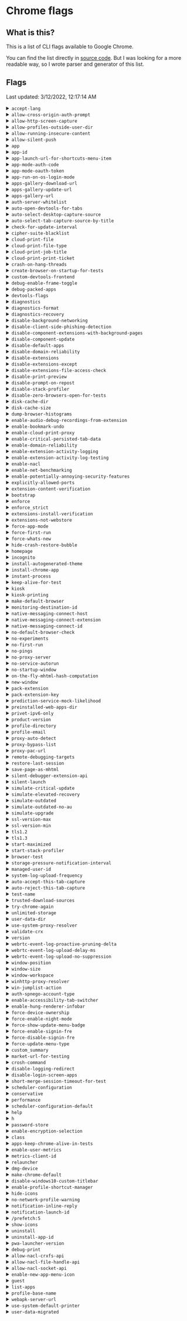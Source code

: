 # Chrome flags

## What is this?

This is a list of CLI flags available to Google Chrome.

You can find the list directly in [source code](https://chromium.googlesource.com/chromium/src/+/refs/heads/main/chrome/common/chrome_switches.cc). But I was looking for a more readable way, so I wrote parser and generator of this list.

## Flags

Last updated: 3/12/2022, 12:17:14 AM

<details><summary><code>accept-lang</code> </summary><div><p>----------------------------------------------------------------------------- Can't find the switch you are looking for? Try looking in: ash/constants/ash_switches.cc base/base_switches.cc etc. When commenting your switch, please use the same voice as surrounding comments. Imagine "This switch..." at the beginning of the phrase, and it'll all work out. ----------------------------------------------------------------------------- Specifies Accept-Language to send to servers and expose to JavaScript via the navigator.language DOM property. language[-country] where language is the 2 letter code from ISO-639.</p></div></details>
<details><summary><code>allow-cross-origin-auth-prompt</code> </summary><div><p>Allows third-party content included on a page to prompt for a HTTP basic auth username/password pair.</p></div></details>
<details><summary><code>allow-http-screen-capture</code> </summary><div><p>Allow non-secure origins to use the screen capture API and the desktopCapture extension API.</p></div></details>
<details><summary><code>allow-profiles-outside-user-dir</code> </summary><div><p>Allows profiles to be created outside of the user data dir. TODO(https://crbug.com/1060366): Various places in Chrome assume that all profiles are within the user data dir. Some tests need to violate that assumption. The switch should be removed after this workaround is no longer needed.</p></div></details>
<details><summary><code>allow-running-insecure-content</code> </summary><div><p>By default, an https page cannot run JavaScript, CSS or plugins from http URLs. This provides an override to get the old insecure behavior.</p></div></details>
<details><summary><code>allow-silent-push</code> </summary><div><p>Allows Web Push notifications that do not show a notification.</p></div></details>
<details><summary><code>app</code> </summary><div><p>Specifies that the associated value should be launched in "application" mode.</p></div></details>
<details><summary><code>app-id</code> </summary><div><p>Specifies that the extension-app with the specified id should be launched according to its configuration.</p></div></details>
<details><summary><code>app-launch-url-for-shortcuts-menu-item</code> </summary><div><p>Overrides the launch url of an app with the specified url. This is used along with kAppId to launch a given app with the url corresponding to an item in the app's shortcuts menu.</p></div></details>
<details><summary><code>app-mode-auth-code</code> </summary><div><p>Value of GAIA auth code for --force-app-mode.</p></div></details>
<details><summary><code>app-mode-oauth-token</code> </summary><div><p>Value of OAuth2 refresh token for --force-app-mode.</p></div></details>
<details><summary><code>app-run-on-os-login-mode</code> </summary><div><p>This is used along with kAppId to indicate an app was launched during OS login, and which mode the app was launched in.</p></div></details>
<details><summary><code>apps-gallery-download-url</code> </summary><div><p>The URL that the webstore APIs download extensions from. Note: the URL must contain one '%s' for the extension ID.</p></div></details>
<details><summary><code>apps-gallery-update-url</code> </summary><div><p>The update url used by gallery/webstore extensions.</p></div></details>
<details><summary><code>apps-gallery-url</code> </summary><div><p>The URL to use for the gallery link in the app launcher.</p></div></details>
<details><summary><code>auth-server-whitelist</code> </summary><div><p>Allowlist for Negotiate Auth servers</p></div></details>
<details><summary><code>auto-open-devtools-for-tabs</code> </summary><div><p>This flag makes Chrome auto-open DevTools window for each tab. It is intended to be used by developers and automation to not require user interaction for opening DevTools.</p></div></details>
<details><summary><code>auto-select-desktop-capture-source</code> </summary><div><p>This flag makes Chrome auto-select the provided choice when an extension asks permission to start desktop capture. Should only be used for tests. For instance, --auto-select-desktop-capture-source="Entire screen" will automatically select sharing the entire screen in English locales. The switch value only needs to be substring of the capture source name, i.e. "display" would match "Built-in display" and "External display", whichever comes first.</p></div></details>
<details><summary><code>auto-select-tab-capture-source-by-title</code> </summary><div><p>This flag makes Chrome auto-select a tab with the provided title when the media-picker should otherwise be displayed to the user. This switch is very similar to kAutoSelectDesktopCaptureSource, but limits selection to tabs. This solves the issue of kAutoSelectDesktopCaptureSource being liable to accidentally capturing the Chromium window instead of the tab, as both have the same title if the tab is focused.</p></div></details>
<details><summary><code>check-for-update-interval</code> </summary><div><p>How often (in seconds) to check for updates. Should only be used for testing purposes.</p></div></details>
<details><summary><code>cipher-suite-blacklist</code> </summary><div><p>Comma-separated list of SSL cipher suites to disable.</p></div></details>
<details><summary><code>cloud-print-file</code> </summary><div><p>Tells chrome to display the cloud print dialog and upload the specified file for printing.</p></div></details>
<details><summary><code>cloud-print-file-type</code> </summary><div><p>Specifies the mime type to be used when uploading data from the file referenced by cloud-print-file. Defaults to "application/pdf" if unspecified.</p></div></details>
<details><summary><code>cloud-print-job-title</code> </summary><div><p>Used with kCloudPrintFile to specify a title for the resulting print job.</p></div></details>
<details><summary><code>cloud-print-print-ticket</code> </summary><div><p>Used with kCloudPrintFile to specify a JSON print ticket for the resulting print job. Defaults to null if unspecified.</p></div></details>
<details><summary><code>crash-on-hang-threads</code> </summary><div><p>Comma-separated list of BrowserThreads that cause browser process to crash if the given browser thread is not responsive. UI/IO are the BrowserThreads that are supported. For example: --crash-on-hang-threads=UI:18,IO:18 --> Crash the browser if UI or IO is not responsive for 18 seconds while the other browser thread is responsive.</p></div></details>
<details><summary><code>create-browser-on-startup-for-tests</code> </summary><div><p>Some platforms like ChromeOS default to empty desktop. Browser tests may need to add this switch so that at least one browser instance is created on startup. TODO(nkostylev): Investigate if this switch could be removed. (http://crbug.com/148675)</p></div></details>
<details><summary><code>custom-devtools-frontend</code> </summary><div><p>Specifies the http:// endpoint which will be used to serve devtools://devtools/custom/<path> Or a file:// URL to specify a custom file path to load from for devtools://devtools/bundled/<path></p></div></details>
<details><summary><code>debug-enable-frame-toggle</code> </summary><div><p>Enables a frame context menu item that toggles the frame in and out of glass mode (Windows Vista and up only).</p></div></details>
<details><summary><code>debug-packed-apps</code> </summary><div><p>Adds debugging entries such as Inspect Element to context menus of packed apps.</p></div></details>
<details><summary><code>devtools-flags</code> </summary><div><p>Passes command line parameters to the DevTools front-end.</p></div></details>
<details><summary><code>diagnostics</code> </summary><div><p>Triggers a plethora of diagnostic modes.</p></div></details>
<details><summary><code>diagnostics-format</code> </summary><div><p>Sets the output format for diagnostic modes enabled by diagnostics flag.</p></div></details>
<details><summary><code>diagnostics-recovery</code> </summary><div><p>Tells the diagnostics mode to do the requested recovery step(s).</p></div></details>
<details><summary><code>disable-background-networking</code> </summary><div><p>Disable several subsystems which run network requests in the background. This is for use when doing network performance testing to avoid noise in the measurements.</p></div></details>
<details><summary><code>disable-client-side-phishing-detection</code> </summary><div><p>Disables the client-side phishing detection feature. Note that even if client-side phishing detection is enabled, it will only be active if the user has opted in to UMA stats and SafeBrowsing is enabled in the preferences.</p></div></details>
<details><summary><code>disable-component-extensions-with-background-pages</code> </summary><div><p>Disable default component extensions with background pages - useful for performance tests where these pages may interfere with perf results.</p></div></details>
<details><summary><code>disable-component-update</code> </summary><div></div></details>
<details><summary><code>disable-default-apps</code> </summary><div><p>Disables installation of default apps on first run. This is used during automated testing.</p></div></details>
<details><summary><code>disable-domain-reliability</code> </summary><div><p>Disables Domain Reliability Monitoring.</p></div></details>
<details><summary><code>disable-extensions</code> </summary><div><p>Disable extensions.</p></div></details>
<details><summary><code>disable-extensions-except</code> </summary><div><p>Disable extensions except those specified in a comma-separated list.</p></div></details>
<details><summary><code>disable-extensions-file-access-check</code> </summary><div><p>Disable checking for user opt-in for extensions that want to inject script into file URLs (ie, always allow it). This is used during automated testing.</p></div></details>
<details><summary><code>disable-print-preview</code> </summary><div><p>Disables print preview (For testing, and for users who don't like us. :[ )</p></div></details>
<details><summary><code>disable-prompt-on-repost</code> </summary><div><p>Normally when the user attempts to navigate to a page that was the result of a post we prompt to make sure they want to. This switch may be used to disable that check. This switch is used during automated testing.</p></div></details>
<details><summary><code>disable-stack-profiler</code> </summary><div><p>Disable stack profiling. Stack profiling may change performance. Disabling stack profiling is beneficial when comparing performance metrics with a build that has it disabled by default.</p></div></details>
<details><summary><code>disable-zero-browsers-open-for-tests</code> </summary><div><p>Some tests seem to require the application to close when the last browser window is closed. Thus, we need a switch to force this behavior for ChromeOS Aura, disable "zero window mode". TODO(pkotwicz): Investigate if this bug can be removed. (http://crbug.com/119175)</p></div></details>
<details><summary><code>disk-cache-dir</code> </summary><div><p>Use a specific disk cache location, rather than one derived from the UserDatadir.</p></div></details>
<details><summary><code>disk-cache-size</code> </summary><div><p>Forces the maximum disk space to be used by the disk cache, in bytes.</p></div></details>
<details><summary><code>dump-browser-histograms</code> </summary><div><p>Requests that a running browser process dump its collected histograms to a given file. The file is overwritten if it exists.</p></div></details>
<details><summary><code>enable-audio-debug-recordings-from-extension</code> </summary><div><p>If the WebRTC logging private API is active, enables audio debug recordings.</p></div></details>
<details><summary><code>enable-bookmark-undo</code> </summary><div><p>Enables the multi-level undo system for bookmarks.</p></div></details>
<details><summary><code>enable-cloud-print-proxy</code> </summary><div><p>This applies only when the process type is "service". Enables the Cloud Print Proxy component within the service process.</p></div></details>
<details><summary><code>enable-critical-persisted-tab-data</code> </summary><div><p>Enables CriticalPersistedTabData - redesign/replacement for TabState</p></div></details>
<details><summary><code>enable-domain-reliability</code> </summary><div><p>Enables Domain Reliability Monitoring.</p></div></details>
<details><summary><code>enable-extension-activity-logging</code> </summary><div><p>Enables logging for extension activity.</p></div></details>
<details><summary><code>enable-extension-activity-log-testing</code> </summary><div></div></details>
<details><summary><code>enable-nacl</code> </summary><div><p>Runs the Native Client inside the renderer process and enables GPU plugin (internally adds lEnableGpuPlugin to the command line).</p></div></details>
<details><summary><code>enable-net-benchmarking</code> </summary><div><p>Enables the network-related benchmarking extensions.</p></div></details>
<details><summary><code>enable-potentially-annoying-security-features</code> </summary><div><p>Enables a number of potentially annoying security features (strict mixed content mode, powerful feature restrictions, etc.)</p></div></details>
<details><summary><code>explicitly-allowed-ports</code> </summary><div><p>Allows overriding the list of restricted ports by passing a comma-separated list of port numbers.</p></div></details>
<details><summary><code>extension-content-verification</code> </summary><div><p>Name of the command line flag to force content verification to be on in one of various modes.</p></div></details>
<details><summary><code>bootstrap</code> </summary><div><p>Values for the kExtensionContentVerification flag. See ContentVerifierDelegate::Mode for more explanation.</p></div></details>
<details><summary><code>enforce</code> </summary><div></div></details>
<details><summary><code>enforce_strict</code> </summary><div></div></details>
<details><summary><code>extensions-install-verification</code> </summary><div><p>Turns on extension install verification if it would not otherwise have been turned on.</p></div></details>
<details><summary><code>extensions-not-webstore</code> </summary><div><p>Specifies a comma-separated list of extension ids that should be forced to be treated as not from the webstore when doing install verification.</p></div></details>
<details><summary><code>force-app-mode</code> </summary><div><p>Forces application mode. This hides certain system UI elements and forces the app to be installed if it hasn't been already.</p></div></details>
<details><summary><code>force-first-run</code> </summary><div><p>Displays the First Run experience when the browser is started, regardless of whether or not it's actually the First Run (this overrides kNoFirstRun).</p></div></details>
<details><summary><code>force-whats-new</code> </summary><div><p>Displays the What's New experience when the browser is started if it has not yet been shown for the current milestone (this overrides kNoFirstRun, without showing the First Run experience).</p></div></details>
<details><summary><code>hide-crash-restore-bubble</code> </summary><div><p>Does not show the crash restore bubble when the browser is started during the system startup phase in ChromeOS, if the ChromeOS full restore feature is enabled, because the ChromeOS full restore notification is shown for the user to select restore or not.</p></div></details>
<details><summary><code>homepage</code> </summary><div><p>Specifies which page will be displayed in newly-opened tabs. We need this for testing purposes so that the UI tests don't depend on what comes up for http://google.com.</p></div></details>
<details><summary><code>incognito</code> </summary><div><p>Causes the browser to launch directly in incognito mode.</p></div></details>
<details><summary><code>install-autogenerated-theme</code> </summary><div><p>Installs an autogenerated theme based on the given RGB value. The format is "r,g,b", where r, g, b are a numeric values from 0 to 255.</p></div></details>
<details><summary><code>install-chrome-app</code> </summary><div><p>Causes Chrome to initiate an installation flow for the given app.</p></div></details>
<details><summary><code>instant-process</code> </summary><div><p>Marks a renderer as an Instant process.</p></div></details>
<details><summary><code>keep-alive-for-test</code> </summary><div><p>Used for testing - keeps browser alive after last browser window closes.</p></div></details>
<details><summary><code>kiosk</code> </summary><div><p>Enable kiosk mode. Please note this is not Chrome OS kiosk mode.</p></div></details>
<details><summary><code>kiosk-printing</code> </summary><div><p>Enable automatically pressing the print button in print preview.</p></div></details>
<details><summary><code>make-default-browser</code> </summary><div><p>Makes Chrome default browser</p></div></details>
<details><summary><code>monitoring-destination-id</code> </summary><div><p>Allows setting a different destination ID for connection-monitoring GCM messages. Useful when running against a non-prod management server.</p></div></details>
<details><summary><code>native-messaging-connect-host</code> </summary><div><p>Requests a native messaging connection be established between the native messaging host named by this switch and the extension with ID specified by kNativeMessagingConnectExtension.</p></div></details>
<details><summary><code>native-messaging-connect-extension</code> </summary><div><p>Requests a native messaging connection be established between the extension with ID specified by this switch and the native messaging host named by the kNativeMessagingConnectHost switch.</p></div></details>
<details><summary><code>native-messaging-connect-id</code> </summary><div><p>If set when kNativeMessagingConnectHost and kNativeMessagingConnectExtension are specified, is reflected to the native messaging host as a command line parameter.</p></div></details>
<details><summary><code>no-default-browser-check</code> </summary><div><p>Disables the default browser check. Useful for UI/browser tests where we want to avoid having the default browser info-bar displayed.</p></div></details>
<details><summary><code>no-experiments</code> </summary><div><p>Disables all experiments set on about:flags. Does not disable about:flags itself. Useful if an experiment makes chrome crash at startup: One can start chrome with --no-experiments, disable the problematic lab at about:flags and then restart chrome without this switch again.</p></div></details>
<details><summary><code>no-first-run</code> </summary><div><p>Skip First Run tasks, whether or not it's actually the First Run, and the What's New page. Overridden by kForceFirstRun (for FRE) and kForceWhatsNew (for What's New). This does not drop the First Run sentinel and thus doesn't prevent first run from occurring the next time chrome is launched without this flag. It also does not update the last What's New milestone, so does not prevent What's New from occurring the next time chrome is launched without this flag.</p></div></details>
<details><summary><code>no-pings</code> </summary><div><p>Don't send hyperlink auditing pings</p></div></details>
<details><summary><code>no-proxy-server</code> </summary><div><p>Don't use a proxy server, always make direct connections. Overrides any other proxy server flags that are passed.</p></div></details>
<details><summary><code>no-service-autorun</code> </summary><div><p>Disables the service process from adding itself as an autorun process. This does not delete existing autorun registrations, it just prevents the service from registering a new one.</p></div></details>
<details><summary><code>no-startup-window</code> </summary><div><p>Does not automatically open a browser window on startup (used when launching Chrome for the purpose of hosting background apps).</p></div></details>
<details><summary><code>on-the-fly-mhtml-hash-computation</code> </summary><div><p>Calculate the hash of an MHTML file as it is being saved. The browser process will write the serialized MHTML contents to a file and calculate its hash as it is streamed back from the renderer via a Mojo data pipe.</p></div></details>
<details><summary><code>new-window</code> </summary><div><p>Launches URL in new browser window.</p></div></details>
<details><summary><code>pack-extension</code> </summary><div><p>Packages an extension to a .crx installable file from a given directory.</p></div></details>
<details><summary><code>pack-extension-key</code> </summary><div><p>Optional PEM private key to use in signing packaged .crx.</p></div></details>
<details><summary><code>prediction-service-mock-likelihood</code> </summary><div><p>Used to mock the response received from the Web Permission Prediction Service. Used for testing.</p></div></details>
<details><summary><code>preinstalled-web-apps-dir</code> </summary><div><p>A directory where Chrome looks for json files describing default/preinstalled web apps. This overrides any default directory to load preinstalled web apps from.</p></div></details>
<details><summary><code>privet-ipv6-only</code> </summary><div><p>Use IPv6 only for privet HTTP.</p></div></details>
<details><summary><code>product-version</code> </summary><div><p>Outputs the product version information and quit. Used as an internal api to detect the installed version of Chrome on Linux.</p></div></details>
<details><summary><code>profile-directory</code> </summary><div><p>Selects directory of profile to associate with the first browser launched.</p></div></details>
<details><summary><code>profile-email</code> </summary><div><p>Like kProfileDirectory, but selects the profile by email address. If the email is not found in any existing profile, this switch has no effect. If both kProfileDirectory and kProfileUserName are specified, kProfileDirectory takes priority.</p></div></details>
<details><summary><code>proxy-auto-detect</code> </summary><div><p>Forces proxy auto-detection.</p></div></details>
<details><summary><code>proxy-bypass-list</code> </summary><div><p>Specifies a list of hosts for whom we bypass proxy settings and use direct connections. Ignored if --proxy-auto-detect or --no-proxy-server are also specified. This is a comma-separated list of bypass rules. See: "net/proxy_resolution/proxy_bypass_rules.h" for the format of these rules.</p></div></details>
<details><summary><code>proxy-pac-url</code> </summary><div><p>Uses the pac script at the given URL</p></div></details>
<details><summary><code>remote-debugging-targets</code> </summary><div><p>Porvides a list of addresses to discover DevTools remote debugging targets. The format is <host>:<port>,...,<host>:port.</p></div></details>
<details><summary><code>restore-last-session</code> </summary><div><p>Indicates the last session should be restored on startup. This overrides the preferences value. Note that this does not force automatic session restore following a crash, so as to prevent a crash loop. This switch is used to implement support for OS-specific "continue where you left off" functionality on OS X and Windows.</p></div></details>
<details><summary><code>save-page-as-mhtml</code> </summary><div><p>Disable saving pages as HTML-only, disable saving pages as HTML Complete (with a directory of sub-resources). Enable only saving pages as MHTML. See http://crbug.com/120416 for how to remove this switch.</p></div></details>
<details><summary><code>silent-debugger-extension-api</code> </summary><div><p>Does not show an infobar when an extension attaches to a page using chrome.debugger page. Required to attach to extension background pages.</p></div></details>
<details><summary><code>silent-launch</code> </summary><div><p>Causes Chrome to launch without opening any windows by default. Useful if one wishes to use Chrome as an ash server.</p></div></details>
<details><summary><code>simulate-critical-update</code> </summary><div><p>Simulates a critical update being available.</p></div></details>
<details><summary><code>simulate-elevated-recovery</code> </summary><div><p>Simulates that elevation is needed to recover upgrade channel.</p></div></details>
<details><summary><code>simulate-outdated</code> </summary><div><p>Simulates that current version is outdated.</p></div></details>
<details><summary><code>simulate-outdated-no-au</code> </summary><div><p>Simulates that current version is outdated and auto-update is off.</p></div></details>
<details><summary><code>simulate-upgrade</code> </summary><div><p>Simulates an update being available.</p></div></details>
<details><summary><code>ssl-version-max</code> </summary><div><p>Specifies the maximum SSL/TLS version ("tls1.2" or "tls1.3").</p></div></details>
<details><summary><code>ssl-version-min</code> </summary><div><p>Specifies the minimum SSL/TLS version ("tls1.2" or "tls1.3").</p></div></details>
<details><summary><code>tls1.2</code> </summary><div><p>TLS 1.2 mode for |kSSLVersionMax| and |kSSLVersionMin| switches.</p></div></details>
<details><summary><code>tls1.3</code> </summary><div><p>TLS 1.3 mode for |kSSLVersionMax| and |kSSLVersionMin| switches.</p></div></details>
<details><summary><code>start-maximized</code> </summary><div><p>Starts the browser maximized, regardless of any previous settings.</p></div></details>
<details><summary><code>start-stack-profiler</code> </summary><div><p>Starts the stack sampling profiler in the child process.</p></div></details>
<details><summary><code>browser-test</code> </summary><div><p>Browser test mode for the |kStartStackProfiler| switch. Limits the profile durations to be significantly less than the test timeout.</p></div></details>
<details><summary><code>storage-pressure-notification-interval</code> </summary><div><p>Interval, in minutes, used for storage pressure notification throttling. Useful for developers testing applications that might use non-trivial amounts of disk space.</p></div></details>
<details><summary><code>managed-user-id</code> </summary><div><p>Sets the supervised user ID for any loaded or newly created profile to the given value. Pass an empty string to mark the profile as non-supervised. Used for testing.</p></div></details>
<details><summary><code>system-log-upload-frequency</code> </summary><div><p>Frequency in Milliseconds for system log uploads. Should only be used for testing purposes.</p></div></details>
<details><summary><code>auto-accept-this-tab-capture</code> </summary><div><p>This flag makes Chrome auto-accept/reject requests to capture the current tab. It should only be used for tests.</p></div></details>
<details><summary><code>auto-reject-this-tab-capture</code> </summary><div></div></details>
<details><summary><code>test-name</code> </summary><div><p>Passes the name of the current running automated test to Chrome.</p></div></details>
<details><summary><code>trusted-download-sources</code> </summary><div><p>Identifies a list of download sources as trusted, but only if proper group policy is set.</p></div></details>
<details><summary><code>try-chrome-again</code> </summary><div><p>Experimental. Shows a dialog asking the user to try chrome. This flag is to be used only by the upgrade process.</p></div></details>
<details><summary><code>unlimited-storage</code> </summary><div><p>Overrides per-origin quota settings to unlimited storage for any apps/origins.  This should be used only for testing purpose.</p></div></details>
<details><summary><code>user-data-dir</code> </summary><div><p>Specifies the user data directory, which is where the browser will look for all of its state.</p></div></details>
<details><summary><code>use-system-proxy-resolver</code> </summary><div><p>Uses WinHttp to resolve proxies instead of using Chromium's normal proxy resolution logic. This is only supported in Windows. TODO(https://crbug.com/1032820): Only use WinHttp whenever Chrome is exclusively using system proxy configs.</p></div></details>
<details><summary><code>validate-crx</code> </summary><div><p>Examines a .crx for validity and prints the result.</p></div></details>
<details><summary><code>version</code> </summary><div><p>Prints version information and quits.</p></div></details>
<details><summary><code>webrtc-event-log-proactive-pruning-delta</code> </summary><div><p>Sets the delay (in seconds) between proactive prunings of remote-bound WebRTC event logs which are pending upload. All positive values are legal. All negative values are illegal, and ignored. If set to 0, the meaning is "no proactive pruning".</p></div></details>
<details><summary><code>webrtc-event-log-upload-delay-ms</code> </summary><div><p>WebRTC event logs will only be uploaded if the conditions hold for this many milliseconds.</p></div></details>
<details><summary><code>webrtc-event-log-upload-no-suppression</code> </summary><div><p>Normally, remote-bound WebRTC event logs are uploaded only when no peer connections are active. With this flag, the upload is never suppressed.</p></div></details>
<details><summary><code>window-position</code> </summary><div><p>Specify the initial window position: --window-position=x,y</p></div></details>
<details><summary><code>window-size</code> </summary><div><p>Specify the initial window size: --window-size=w,h</p></div></details>
<details><summary><code>window-workspace</code> </summary><div><p>Specify the initial window workspace: --window-workspace=id</p></div></details>
<details><summary><code>winhttp-proxy-resolver</code> </summary><div><p>Uses WinHTTP to fetch and evaluate PAC scripts. Otherwise the default is to use Chromium's network stack to fetch, and V8 to evaluate.</p></div></details>
<details><summary><code>win-jumplist-action</code> </summary><div><p>Specifies which category option was clicked in the Windows Jumplist that resulted in a browser startup.</p></div></details>
<details><summary><code>auth-spnego-account-type</code> </summary><div><p>Android authentication account type for SPNEGO authentication</p><p>CONDITION: <code>BUILDFLAG(IS_ANDROID)</code></p></div></details>
<details><summary><code>enable-accessibility-tab-switcher</code> </summary><div><p>Enable the accessibility tab switcher.</p><p>CONDITION: <code>BUILDFLAG(IS_ANDROID)</code></p></div></details>
<details><summary><code>enable-hung-renderer-infobar</code> </summary><div><p>Enables a hung renderer InfoBar allowing the user to close or wait on unresponsive web content.</p><p>CONDITION: <code>BUILDFLAG(IS_ANDROID)</code></p></div></details>
<details><summary><code>force-device-ownership</code> </summary><div><p>Forces the device to report being owned by an enterprise. This mimics the presence of an app signaling device ownerhsip.</p><p>CONDITION: <code>BUILDFLAG(IS_ANDROID)</code></p></div></details>
<details><summary><code>force-enable-night-mode</code> </summary><div><p>Forces the night mode to be enabled.</p><p>CONDITION: <code>BUILDFLAG(IS_ANDROID)</code></p></div></details>
<details><summary><code>force-show-update-menu-badge</code> </summary><div><p>Forces the update menu badge to show.</p><p>CONDITION: <code>BUILDFLAG(IS_ANDROID)</code></p></div></details>
<details><summary><code>force-enable-signin-fre</code> </summary><div><p>Forces signin FRE flow.</p><p>CONDITION: <code>BUILDFLAG(IS_ANDROID)</code></p></div></details>
<details><summary><code>force-disable-signin-fre</code> </summary><div><p>Forces the FRE to go through the legacy sync consent flow for testing.</p><p>CONDITION: <code>BUILDFLAG(IS_ANDROID)</code></p></div></details>
<details><summary><code>force-update-menu-type</code> </summary><div><p>Forces the update menu type to a specific type.</p><p>CONDITION: <code>BUILDFLAG(IS_ANDROID)</code></p></div></details>
<details><summary><code>custom_summary</code> </summary><div><p>Forces a custom summary to be displayed below the update menu item.</p><p>CONDITION: <code>BUILDFLAG(IS_ANDROID)</code></p></div></details>
<details><summary><code>market-url-for-testing</code> </summary><div><p>Sets the market URL for Chrome for use in testing.</p><p>CONDITION: <code>BUILDFLAG(IS_ANDROID)</code></p></div></details>
<details><summary><code>crosh-command</code> </summary><div><p>Custom crosh command.</p><p>CONDITION: <code>BUILDFLAG(IS_CHROMEOS_ASH)</code></p></div></details>
<details><summary><code>disable-logging-redirect</code> </summary><div><p>Disables logging redirect for testing.</p><p>CONDITION: <code>BUILDFLAG(IS_CHROMEOS_ASH)</code></p></div></details>
<details><summary><code>disable-login-screen-apps</code> </summary><div><p>Disables apps on the login screen. By default, they are allowed and can be installed through policy.</p><p>CONDITION: <code>BUILDFLAG(IS_CHROMEOS_ASH)</code></p></div></details>
<details><summary><code>short-merge-session-timeout-for-test</code> </summary><div><p>Use a short (1 second) timeout for merge session loader throttle testing.</p><p>CONDITION: <code>BUILDFLAG(IS_CHROMEOS_ASH)</code></p></div></details>
<details><summary><code>scheduler-configuration</code> </summary><div><p>Selects the scheduler configuration specified in the parameter.</p><p>CONDITION: <code>BUILDFLAG(IS_CHROMEOS_ASH)</code></p></div></details>
<details><summary><code>conservative</code> </summary><div><p>CONDITION: <code>BUILDFLAG(IS_CHROMEOS_ASH)</code></p></div></details>
<details><summary><code>performance</code> </summary><div><p>CONDITION: <code>BUILDFLAG(IS_CHROMEOS_ASH)</code></p></div></details>
<details><summary><code>scheduler-configuration-default</code> </summary><div><p>Specifies what the default scheduler configuration value is if the user does not set one.</p><p>CONDITION: <code>BUILDFLAG(IS_CHROMEOS_ASH)</code></p></div></details>
<details><summary><code>help</code> </summary><div><p>These flags show the man page on Linux. They are equivalent to each other.</p><p>CONDITION: <code>BUILDFLAG(IS_POSIX) && !BUILDFLAG(IS_MAC) && !BUILDFLAG(IS_CHROMEOS_ASH)</code></p></div></details>
<details><summary><code>h</code> </summary><div><p>CONDITION: <code>BUILDFLAG(IS_POSIX) && !BUILDFLAG(IS_MAC) && !BUILDFLAG(IS_CHROMEOS_ASH)</code></p></div></details>
<details><summary><code>password-store</code> </summary><div><p>Specifies which encryption storage backend to use. Possible values are kwallet, kwallet5, gnome, gnome-keyring, gnome-libsecret, basic. Any other value will lead to Chrome detecting the best backend automatically. TODO(crbug.com/571003): Once PasswordStore no longer uses the Keyring or KWallet for storing passwords, rename this flag to stop referencing passwords. Do not rename it sooner, though; developers and testers might rely on it keeping large amounts of testing passwords out of their Keyrings or KWallets.</p><p>CONDITION: <code>BUILDFLAG(IS_POSIX) && !BUILDFLAG(IS_MAC) && !BUILDFLAG(IS_CHROMEOS_ASH)</code></p></div></details>
<details><summary><code>enable-encryption-selection</code> </summary><div><p>Enables the feature of allowing the user to disable the backend via a setting.</p><p>CONDITION: <code>BUILDFLAG(IS_POSIX) && !BUILDFLAG(IS_MAC) && !BUILDFLAG(IS_CHROMEOS_ASH)</code></p></div></details>
<details><summary><code>class</code> </summary><div><p>The same as the --class argument in X applications.  Overrides the WM_CLASS window property with the given value.</p><p>CONDITION: <code>BUILDFLAG(IS_POSIX) && !BUILDFLAG(IS_MAC) && !BUILDFLAG(IS_CHROMEOS_ASH)</code></p></div></details>
<details><summary><code>apps-keep-chrome-alive-in-tests</code> </summary><div><p>Prevents Chrome from quitting when Chrome Apps are open.</p><p>CONDITION: <code>BUILDFLAG(IS_MAC)</code></p></div></details>
<details><summary><code>enable-user-metrics</code> </summary><div><p>Enable user metrics from within the installer.</p><p>CONDITION: <code>BUILDFLAG(IS_MAC)</code></p></div></details>
<details><summary><code>metrics-client-id</code> </summary><div><p>This is how the metrics client ID is passed from the browser process to its children. With Crashpad, the metrics client ID is distinct from the crash client ID.</p><p>CONDITION: <code>BUILDFLAG(IS_MAC)</code></p></div></details>
<details><summary><code>relauncher</code> </summary><div><p>A process type (switches::kProcessType) that relaunches the browser. See chrome/browser/mac/relauncher.h.</p><p>CONDITION: <code>BUILDFLAG(IS_MAC)</code></p></div></details>
<details><summary><code>dmg-device</code> </summary><div><p>When switches::kProcessType is switches::kRelauncherProcess, if this switch is also present, the relauncher process will unmount and eject a mounted disk image and move its disk image file to the trash.  The argument's value must be a BSD device name of the form "diskN" or "diskNsM".</p><p>CONDITION: <code>BUILDFLAG(IS_MAC)</code></p></div></details>
<details><summary><code>make-chrome-default</code> </summary><div><p>Indicates whether Chrome should be set as the default browser during installation.</p><p>CONDITION: <code>BUILDFLAG(IS_MAC)</code></p></div></details>
<details><summary><code>disable-windows10-custom-titlebar</code> </summary><div><p>Disables custom-drawing the window titlebar on Windows 10.</p><p>CONDITION: <code>BUILDFLAG(IS_WIN)</code></p></div></details>
<details><summary><code>enable-profile-shortcut-manager</code> </summary><div><p>Force-enables the profile shortcut manager. This is needed for tests since they use a custom-user-data-dir which disables this.</p><p>CONDITION: <code>BUILDFLAG(IS_WIN)</code></p></div></details>
<details><summary><code>hide-icons</code> </summary><div><p>Makes Windows happy by allowing it to show "Enable access to this program" checkbox in Add/Remove Programs->Set Program Access and Defaults. This only shows an error box because the only way to hide Chrome is by uninstalling it.</p><p>CONDITION: <code>BUILDFLAG(IS_WIN)</code></p></div></details>
<details><summary><code>no-network-profile-warning</code> </summary><div><p>Whether or not the browser should warn if the profile is on a network share. This flag is only relevant for Windows currently.</p><p>CONDITION: <code>BUILDFLAG(IS_WIN)</code></p></div></details>
<details><summary><code>notification-inline-reply</code> </summary><div><p>Used in combination with kNotificationLaunchId to specify the inline reply entered in the toast in the Windows Action Center.</p><p>CONDITION: <code>BUILDFLAG(IS_WIN)</code></p></div></details>
<details><summary><code>notification-launch-id</code> </summary><div><p>Used for launching Chrome when a toast displayed in the Windows Action Center has been activated. Should contain the launch ID encoded by Chrome.</p><p>CONDITION: <code>BUILDFLAG(IS_WIN)</code></p></div></details>
<details><summary><code>/prefetch:5</code> </summary><div><p>/prefetch:# arguments for the browser process launched in background mode and for the watcher process. Use profiles 5, 6 and 7 as documented on kPrefetchArgument* in content_switches.cc.</p><p>CONDITION: <code>BUILDFLAG(IS_WIN)</code></p><p class="note">/prefetch:6 was formerly used by the watcher but is no longer used. /prefetch:7 is used by crashpad, which can't depend on constants defined here. See crashpad_win.cc for more details.</p></div></details>
<details><summary><code>show-icons</code> </summary><div><p>See kHideIcons.</p><p>CONDITION: <code>BUILDFLAG(IS_WIN)</code></p></div></details>
<details><summary><code>uninstall</code> </summary><div><p>Runs un-installation steps that were done by chrome first-run.</p><p>CONDITION: <code>BUILDFLAG(IS_WIN)</code></p></div></details>
<details><summary><code>uninstall-app-id</code> </summary><div><p>Specifies that the WebApp with the specified id should be uninstalled.</p><p>CONDITION: <code>BUILDFLAG(IS_WIN)</code></p></div></details>
<details><summary><code>pwa-launcher-version</code> </summary><div><p>Specifies the version of the Progressive-Web-App launcher that launched Chrome, used to determine whether to update all launchers. NOTE: changing this switch requires adding legacy handling for the previous method, as older PWA launchers still using this switch will rely on Chrome to update them to use the new method.</p><p>CONDITION: <code>BUILDFLAG(IS_WIN)</code></p></div></details>
<details><summary><code>debug-print</code> </summary><div><p>Enables support to debug printing subsystem.</p><p>CONDITION: <code>BUILDFLAG(ENABLE_PRINT_PREVIEW) && !defined(OFFICIAL_BUILD)</code></p></div></details>
<details><summary><code>allow-nacl-crxfs-api</code> </summary><div><p>Specifies comma-separated list of extension ids or hosts to grant access to CRX file system APIs.</p><p>CONDITION: <code>BUILDFLAG(ENABLE_PLUGINS)</code></p></div></details>
<details><summary><code>allow-nacl-file-handle-api</code> </summary><div><p>Specifies comma-separated list of extension ids or hosts to grant access to file handle APIs.</p><p>CONDITION: <code>BUILDFLAG(ENABLE_PLUGINS)</code></p></div></details>
<details><summary><code>allow-nacl-socket-api</code> </summary><div><p>Specifies comma-separated list of extension ids or hosts to grant access to TCP/UDP socket APIs.</p><p>CONDITION: <code>BUILDFLAG(ENABLE_PLUGINS)</code></p></div></details>
<details><summary><code>enable-new-app-menu-icon</code> </summary><div><p>CONDITION: <code>BUILDFLAG(IS_LINUX) || BUILDFLAG(IS_CHROMEOS) || BUILDFLAG(IS_MAC) || \</code></p></div></details>
<details><summary><code>guest</code> </summary><div><p>Causes the browser to launch directly in guest mode.</p><p>CONDITION: <code>BUILDFLAG(IS_LINUX) || BUILDFLAG(IS_CHROMEOS) || BUILDFLAG(IS_MAC) || \</code></p></div></details>
<details><summary><code>list-apps</code> </summary><div><p>Writes open and installed web apps for each profile to the specified file without launching a new browser window or tab. Pass a absolute file path to specify where to output the information. Can be used together with optional --profile-base-name switch to only write information for a given profile.</p><p>CONDITION: <code>BUILDFLAG(IS_LINUX) || BUILDFLAG(IS_MAC) || BUILDFLAG(IS_WIN)</code></p></div></details>
<details><summary><code>profile-base-name</code> </summary><div><p>Pass the basename of the profile directory to specify which profile to get information. Only relevant when used with --list-apps switch.</p><p>CONDITION: <code>BUILDFLAG(IS_LINUX) || BUILDFLAG(IS_MAC) || BUILDFLAG(IS_WIN)</code></p></div></details>
<details><summary><code>webapk-server-url</code> </summary><div><p>Custom WebAPK server URL for the sake of testing.</p><p>CONDITION: <code>BUILDFLAG(IS_CHROMEOS_ASH) || BUILDFLAG(IS_ANDROID)</code></p></div></details>
<details><summary><code>use-system-default-printer</code> </summary><div><p>Uses the system default printer as the initially selected destination in print preview, instead of the most recently used destination.</p><p>CONDITION: <code>!BUILDFLAG(IS_CHROMEOS_ASH) && !BUILDFLAG(IS_ANDROID)</code></p></div></details>
<details><summary><code>user-data-migrated</code> </summary><div><p>Indicates that this process is the product of a relaunch following migration of User Data.</p><p>CONDITION: <code>BUILDFLAG(ENABLE_DOWNGRADE_PROCESSING)</code></p></div></details>
